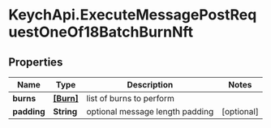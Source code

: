 # KeychApi.ExecuteMessagePostRequestOneOf18BatchBurnNft

## Properties

Name | Type | Description | Notes
------------ | ------------- | ------------- | -------------
**burns** | [**[Burn]**](Burn.md) | list of burns to perform | 
**padding** | **String** | optional message length padding | [optional] 


